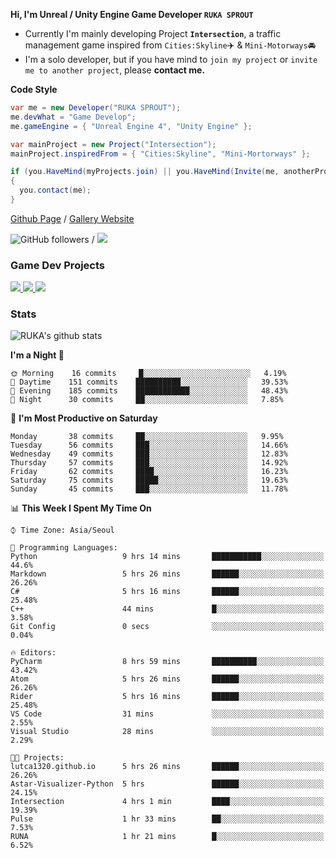 **Hi, I'm Unreal / Unity Engine Game Developer `RUKA SPROUT`**

- Currently I'm mainly developing Project **`Intersection`**, a traffic management game inspired from `Cities:Skyline`✈️ & `Mini-Motorways`🚘
- I'm a solo developer, but if you have mind to `join my project` or `invite me to another project`, please **contact me.**

**Code Style**

```csharp
var me = new Developer("RUKA SPROUT");
me.devWhat = "Game Develop";
me.gameEngine = { "Unreal Engine 4", "Unity Engine" };
```

```csharp
var mainProject = new Project("Intersection");
mainProject.inspiredFrom = { "Cities:Skyline", "Mini-Mortorways" };

if (you.HaveMind(myProjects.join) || you.HaveMind(Invite(me, anotherProject)))
{
  you.contact(me);
}
```

[Github Page](https://lutca1320.github.io/) / [Gallery Website](https://rukasp.xyz/)

![GitHub followers](https://img.shields.io/github/followers/lutca1320?label=Follow&style=social) / [![](https://img.shields.io/badge/Gmail-lutca1320%40gmail.com-blue)](mailto:lutca1320@gmail.com)

### Game Dev Projects

<a href="https://github.com/lutca1320/Intersection">
  <img src="https://github-readme-stats.vercel.app/api/pin/?username=lutca1320&repo=Intersection" />
</a>
<a href="https://github.com/lutca1320/Reversi">
  <img src="https://github-readme-stats.vercel.app/api/pin/?username=lutca1320&repo=Reversi" />
</a>
<a href="https://github.com/lutca1320/Together">
  <img src="https://github-readme-stats.vercel.app/api/pin/?username=lutca1320&repo=Together" />
</a>


### Stats

![RUKA's github stats](https://github-readme-stats.vercel.app/api?username=lutca1320&show_icons=true&include_all_commits=true&count_private=true&hide=contribs,prs)

<!--START_SECTION:waka-->
**I'm a Night 🦉** 

```text
🌞 Morning    16 commits     █░░░░░░░░░░░░░░░░░░░░░░░░   4.19% 
🌆 Daytime    151 commits    ██████████░░░░░░░░░░░░░░░   39.53% 
🌃 Evening    185 commits    ████████████░░░░░░░░░░░░░   48.43% 
🌙 Night      30 commits     ██░░░░░░░░░░░░░░░░░░░░░░░   7.85%

```
📅 **I'm Most Productive on Saturday** 

```text
Monday       38 commits     ██░░░░░░░░░░░░░░░░░░░░░░░   9.95% 
Tuesday      56 commits     ███░░░░░░░░░░░░░░░░░░░░░░   14.66% 
Wednesday    49 commits     ███░░░░░░░░░░░░░░░░░░░░░░   12.83% 
Thursday     57 commits     ███░░░░░░░░░░░░░░░░░░░░░░   14.92% 
Friday       62 commits     ████░░░░░░░░░░░░░░░░░░░░░   16.23% 
Saturday     75 commits     █████░░░░░░░░░░░░░░░░░░░░   19.63% 
Sunday       45 commits     ███░░░░░░░░░░░░░░░░░░░░░░   11.78%

```


📊 **This Week I Spent My Time On** 

```text
⌚︎ Time Zone: Asia/Seoul

💬 Programming Languages: 
Python                   9 hrs 14 mins       ███████████░░░░░░░░░░░░░░   44.6% 
Markdown                 5 hrs 26 mins       ██████░░░░░░░░░░░░░░░░░░░   26.26% 
C#                       5 hrs 16 mins       ██████░░░░░░░░░░░░░░░░░░░   25.48% 
C++                      44 mins             █░░░░░░░░░░░░░░░░░░░░░░░░   3.58% 
Git Config               0 secs              ░░░░░░░░░░░░░░░░░░░░░░░░░   0.04%

🔥 Editors: 
PyCharm                  8 hrs 59 mins       ██████████░░░░░░░░░░░░░░░   43.42% 
Atom                     5 hrs 26 mins       ██████░░░░░░░░░░░░░░░░░░░   26.26% 
Rider                    5 hrs 16 mins       ██████░░░░░░░░░░░░░░░░░░░   25.48% 
VS Code                  31 mins             ░░░░░░░░░░░░░░░░░░░░░░░░░   2.55% 
Visual Studio            28 mins             ░░░░░░░░░░░░░░░░░░░░░░░░░   2.29%

🐱‍💻 Projects: 
lutca1320.github.io      5 hrs 26 mins       ██████░░░░░░░░░░░░░░░░░░░   26.26% 
Astar-Visualizer-Python  5 hrs               ██████░░░░░░░░░░░░░░░░░░░   24.15% 
Intersection             4 hrs 1 min         ████░░░░░░░░░░░░░░░░░░░░░   19.39% 
Pulse                    1 hr 33 mins        ██░░░░░░░░░░░░░░░░░░░░░░░   7.53% 
RUNA                     1 hr 21 mins        █░░░░░░░░░░░░░░░░░░░░░░░░   6.52%

```


<!--END_SECTION:waka-->

